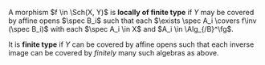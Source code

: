 A morphism $f \in \Sch(X, Y)$ is **locally of finite type** if $Y$ may be covered by affine opens $\spec B_i$ such that each $\exists \spec A_i \covers f\inv (\spec B_i)$ with each $\spec A_i \in X$ and $A_i \in \Alg_{/B}^\fg$.

It is **finite type** if $Y$ can be covered by affine opens such that each inverse image can be covered by *finitely* many such algebras as above.

